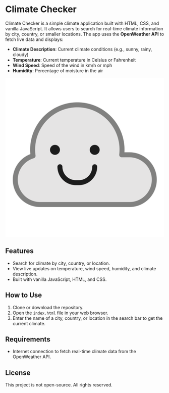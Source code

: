 # Climate Checker

Climate Checker is a simple climate application built with HTML, CSS, and vanilla JavaScript. It allows users to search for real-time climate information by city, country, or smaller locations. The app uses the **OpenWeather API** to fetch live data and displays:

- **Climate Description**: Current climate conditions (e.g., sunny, rainy, cloudy)
- **Temperature**: Current temperature in Celsius or Fahrenheit
- **Wind Speed**: Speed of the wind in km/h or mph
- **Humidity**: Percentage of moisture in the air

![Climate Checker Logo](./images/cloud-svg.svg)

## Features

- Search for climate by city, country, or location.
- View live updates on temperature, wind speed, humidity, and climate description.
- Built with vanilla JavaScript, HTML, and CSS.

## How to Use

1. Clone or download the repository.
2. Open the `index.html` file in your web browser.
3. Enter the name of a city, country, or location in the search bar to get the current climate.

## Requirements

- Internet connection to fetch real-time climate data from the OpenWeather API.

## License

This project is not open-source. All rights reserved.

